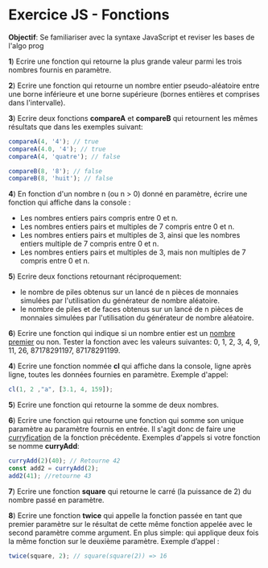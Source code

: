 # Exercice JS - Fonctions

**Objectif**: Se familiariser avec la syntaxe JavaScript et reviser les bases de l'algo prog


**1**)  Ecrire une fonction qui retourne la plus grande valeur parmi les trois nombres fournis en paramètre. 

**2**)  Ecrire une fonction qui retourne un nombre entier pseudo-aléatoire entre une borne inférieure et une borne supérieure (bornes entières et comprises dans l'intervalle).

**3**)  Ecrire deux fonctions **compareA** et **compareB** qui retournent les mêmes résultats que dans les exemples suivant:
```js
compareA(4, '4'); // true 
compareA(4.0, '4'); // true
compareA(4, 'quatre'); // false

compareB(8, '8'); // false
compareB(8, 'huit'); // false
```

**4**) En fonction d'un nombre n (ou n > 0) donné en paramètre, écrire une fonction qui affiche dans la console :
  - Les nombres entiers pairs compris entre 0 et n.
  - Les nombres entiers pairs et multiples de 7 compris entre 0 et n.
  - Les nombres entiers pairs et multiples de 3, ainsi que les nombres entiers multiple de 7 compris entre 0 et n.
  - Les nombres entiers pairs et multiples de 3, mais non multiples de 7 compris entre 0 et n.

**5**) Ecrire deux fonctions retournant réciproquement:
  - le nombre de piles obtenus sur un lancé de n pièces de monnaies simulées par l'utilisation du générateur de nombre aléatoire.
  - le nombre de piles et de faces obtenus sur un lancé de n pièces de monnaies simulées par l'utilisation du générateur de nombre aléatoire.

**6**)  Ecrire une fonction qui indique si un nombre entier est un [nombre premier](https://fr.wikipedia.org/wiki/Nombre_premier) ou non. Tester la fonction avec les valeurs suivantes: 0, 1, 2, 3, 4, 9, 11, 26, 87178291197, 87178291199.

**4**)  Ecrire une fonction nommée **cl** qui affiche dans la console, ligne après ligne, toutes les données fournies en paramètre. Exemple d'appel:

```js
cl(1, 2 ,"a", [3.1, 4, 159]);
```
  
**5**)  Ecrire une fonction qui retourne la somme de deux nombres.

**6**)  Ecrire une fonction qui retourne une fonction qui somme son unique paramètre au paramètre fournis en entrée. Il s'agit donc de faire une [curryfication](https://fr.wikipedia.org/wiki/Curryfication) de la fonction précédente. Exemples d'appels si votre fonction se nomme **curryAdd**:
```js
curryAdd(2)(40); // Retourne 42
const add2 = curryAdd(2);
add2(41); //retourne 43
```

**7**)  Ecrire une fonction **square** qui retourne le carré (la puissance de 2) du nombre passé en paramètre.

**8**)  Ecrire une fonction **twice** qui appelle la fonction passée en tant que premier paramètre sur le résultat de cette même fonction appelée avec le second paramètre comme argument. En plus simple: qui applique deux fois la même fonction sur le deuxième paramètre. Exemple d’appel :
```js
twice(square, 2); // square(square(2)) => 16
```
